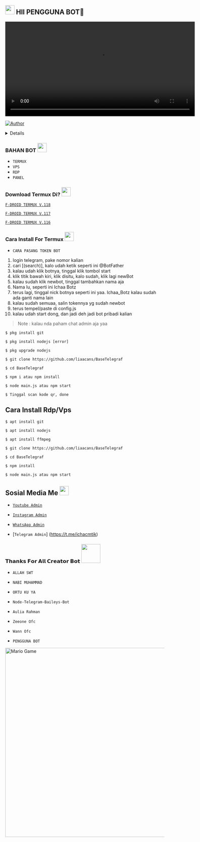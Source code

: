 ## <img src="https://github.com/TheDudeThatCode/TheDudeThatCode/blob/master/Assets/Hi.gif" width="29px"> HII PENGGUNA BOT👋

<p align="center">

<video src="https://a.top4top.io/m_33249towx0.mp4" type="video/mp4" alt="Hi Ka" width="600"></video>


</p>

<p align="center">

<a href="https://github.com/liaacans"><img title="Author" src="https://img.shields.io/badge/AUTHOR-AULIA RAHMAN-green.svg?style=for-the-badge&logo=github"></a>

</p>

<details>

 

</details>

### BAHAN BOT <img src="https://github.com/TheDudeThatCode/TheDudeThatCode/blob/master/Assets/powerup.gif" width="29px">

* `TERMUX`
* `VPS`
* `RDP`
* `PANEL`

### Download Termux Di? <img src="https://github.com/TheDudeThatCode/TheDudeThatCode/blob/master/Assets/powerup.gif" width="29px">

[`F-DROID TERMUX V.118`](https://f-droid.org/repo/com.termux_118.apk)

[`F-DROID TERMUX V.117`](https://f-droid.org/repo/com.termux_117.apk)

[`F-DROID TERMUX V.116`](https://f-droid.org/repo/com.termux_116.apk)


### Cara Install For Termux  <img src="https://github.com/TheDudeThatCode/TheDudeThatCode/blob/master/Assets/hmm.gif" width="29px">

* `CARA PASANG TOKEN BOT`
1. login telegram, pake nomor kalian
2. cari [(search)], kalo udah ketik seperti ini @BotFather
3. kalau udah klik botnya, tinggal klik tombol start
4. klik titik bawah kiri, klik disitu, kalo sudah, klik lagi newBot
5. kalau sudah klik newbot, tinggal tambahkan nama aja
6. Nama lu, seperti ini Ichaa Botz
7. terus lagi, tinggal nick botnya seperti ini yaa. Ichaa_Botz kalau sudah ada ganti nama lain
8. kalau sudah semuaa, salin tokennya yg sudah newbot
9. terus tempel/paste di config.js
10. kalau udah start dong, dan jadi deh jadi bot pribadi kalian

> Note : kalau nda paham chat admin aja yaa

```
$ pkg install git

$ pkg install nodejs [error]

$ pkg upgrade nodejs

$ git clone https://github.com/liaacans/BaseTelegraf

$ cd BaseTelegraf

$ npm i atau npm install

$ node main.js atau npm start

$ Tinggal scan kode qr, done

```

## Cara Install Rdp/Vps

```
$ apt install git

$ apt install nodejs

$ apt install ffmpeg

$ git clone https://github.com/liaacans/BaseTelegraf

$ cd BaseTelegraf

$ npm install

$ node main.js atau npm start
```

## Sosial Media Me <img src="https://github.com/TheDudeThatCode/TheDudeThatCode/blob/master/Assets/powerup.gif" width="29px">

* [`Youtube Admin`](https://youtube.com/@aulirhmanproduction)

* [`Instagram Admin`](https://instagram.com/auliarhman_official)

* [`WhatsApp Admin`](https://wa.me/62856541270715)

* [`Telegram Admin`]
(https://t.me/ichacmtik)

### 𝗧𝗵𝗮𝗻𝗸𝘀 𝗙𝗼𝗿 𝗔𝗹𝗹 𝗖𝗿𝗲𝗮𝘁𝗼𝗿 𝗕𝗼𝘁 <img src="https://github.com/TheDudeThatCode/TheDudeThatCode/blob/master/Assets/Handshake.gif" width="60px">


* `ALLAH SWT`

* `NABI MUHAMMAD`

* `ORTU KU YA`

* `Node-Telegram-Baileys-Bot`

* `Aulia Rahman`

* `Zeeone Ofc`

* `Wann Ofc`

* `PENGGUNA BOT`


<img src="https://github.com/TheDudeThatCode/TheDudeThatCode/blob/master/Assets/Mario_Gameplay.gif" alt="Mario Game" width="600" />
